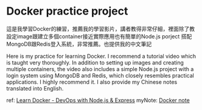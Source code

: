 # Docker  practice project 

這是我學習Docker的練習，推薦我的學習影片，講者教得非常仔細，裡面除了教設定image跟建立多個container接近實際應用也有簡單的Node.js porject 搭配MongoDB跟Redis登入系統，非常推薦。也提供我的中文筆記

Here is my practice for learning Docker. I recommend a tutorial video which is taught very thoroughly. In addition to setting up images and creating multiple containers, the video also includes a simple Node.js project with a login system using MongoDB and Redis, which closely resembles practical applications. I highly recommend it. I also provide my Chinese notes translated into English.

ref: [Learn Docker - DevOps with Node.js & Express](https://youtu.be/9zUHg7xjIqQ)
myNote: [Docker note](https://kind-voyage-050.notion.site/Docker-5516410be4704f6595b0f4c8ab6c9d07)